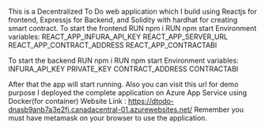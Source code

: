 This is a Decentralized To Do web application which I build using Reactjs for frontend, Expressjs for Backend, and Solidity with hardhat for creating smart contract.
To start the frontend 
RUN npm i 
RUN npm start 
Environment variables:
REACT_APP_INFURA_API_KEY
REACT_APP_SERVER_URL
REACT_APP_CONTRACT_ADDRESS
REACT_APP_CONTRACTABI

To start the backend 
RUN npm i
RUN npm start
Environment variables:
INFURA_API_KEY
PRIVATE_KEY
CONTRACT_ADDRESS
CONTRACTABI

After that the app will start running.
Also you can visit this url for demo purpose I deployed the complete application on Azure App Service using Docker(for container)
Website Link : https://dtodo-dnasb9anb7a3e2fj.canadacentral-01.azurewebsites.net/
Remember you must have metamask on your browser to use the application.

